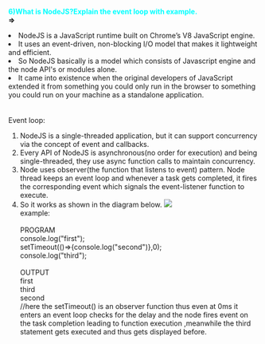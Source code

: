 <font color="cyan">**6)What is NodeJS?Explain the event loop with example.**</font><br>
**=>**
<li>
NodeJS is a JavaScript runtime built on Chrome’s V8 JavaScript engine.
<li>It uses an event-driven, non-blocking I/O model that makes it lightweight and efficient.
<li>So NodeJS basically is a model which consists of Javascript engine and the node API's or modules alone.
<li>It came into existence when the original developers of JavaScript extended it from something you could only run in the browser to something you could run on your machine as a standalone application.<br></li>
<br>
<br>
Event loop:
<ol>
<li>NodeJS is a single-threaded application, but it can support concurrency via the concept of event and callbacks.
<li> Every API of NodeJS is asynchronous(no order for execution) and being single-threaded, they use async function calls to maintain concurrency.
<li> Node uses observer(the function that listens to event) pattern. Node thread keeps an event loop and whenever a task gets completed, it fires the corresponding event which signals the event-listener function to execute.
<li>So it works as shown in the diagram below.
<img src="https://www.tutorialspoint.com/nodejs/images/event_loop.jpg"><br>
example:<br><br>
PROGRAM <br>
console.log("first");<br>
setTimeout(()=>{console.log("second")},0);<br>
console.log("third");<br><br>
OUTPUT<br>
first<br>
third<br>
second<br>//here the setTimeout() is an observer function thus even at 0ms it enters an event loop checks for the delay and the  node fires event on the task completion leading to function execution ,meanwhile the third statement gets executed and thus gets displayed before.
</ol>



